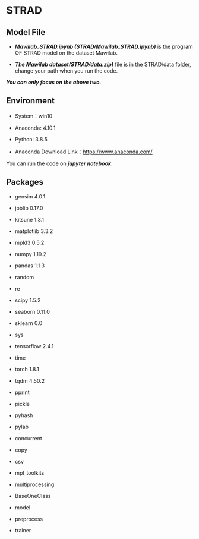 # STRAD
##  Model File

- ***Mawilab_STRAD.ipynb (STRAD/Mawilab_STRAD.ipynb)*** is the program OF STRAD model on the dataset Mawilab.

- ***The Mawilab dataset(STRAD/data.zip)*** file is in the STRAD/data folder, change your path when you run the code.

***You can only focus on the above two.***

## Environment

- System：win10
- Anaconda:  4.10.1
- Python:  3.8.5

- Anaconda Download Link：https://www.anaconda.com/

You can run the code on ***jupyter notebook***.

## Packages

- gensim 4.0.1
- joblib 0.17.0
- kitsune 1.3.1
- matplotlib 3.3.2
- mpld3 0.5.2
- numpy 1.19.2
- pandas 1.1 3
- random 
- re 
- scipy 1.5.2
- seaborn 0.11.0
- sklearn 0.0
- sys
- tensorflow 2.4.1
- time 
- torch 1.8.1
- tqdm 4.50.2
- pprint
- pickle
- pyhash 
- pylab 
- concurrent 
- copy 
- csv 
- mpl_toolkits
- multiprocessing


- BaseOneClass  
- model 
- preprocess 
- trainer 

 
